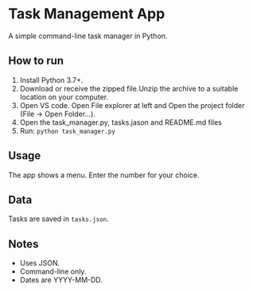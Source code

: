 # Task Management App

A simple command-line task manager in Python.

## How to run

1. Install Python 3.7+.
2. Download or receive the zipped file.Unzip the archive to a suitable location on your computer.
3. Open VS code. Open File explorer at left and Open the project folder (File -> Open Folder...).
4. Open the task_manager.py, tasks.jason and README.md files 
5. Run: `python task_manager.py`


## Usage

The app shows a menu. Enter the number for your choice.

## Data

Tasks are saved in `tasks.json`.

## Notes

* Uses JSON.
* Command-line only.
* Dates are YYYY-MM-DD.